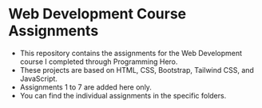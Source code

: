 # Web Development Course Assignments

- This repository contains the assignments for the Web Development course I completed through Programming Hero.
- These projects are based on HTML, CSS, Bootstrap, Tailwind CSS, and JavaScript.
- Assignments 1 to 7 are added here only.
- You can find the individual assignments in the specific folders.


